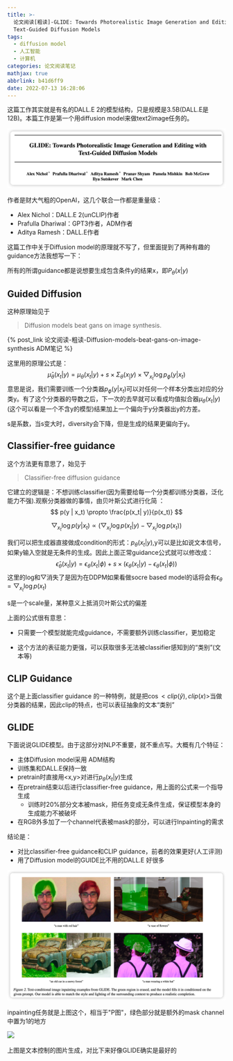 ```yaml
---
title: >-
  论文阅读[粗读]-GLIDE: Towards Photorealistic Image Generation and Editing with
  Text-Guided Diffusion Models
tags:
  - diffusion model
  - 人工智能
  - 计算机
categories: 论文阅读笔记
mathjax: true
abbrlink: b41d6ff9
date: 2022-07-13 16:28:06
---
```


这篇工作其实就是有名的DALL.E 2的模型结构，只是规模是3.5B(DALL.E是12B)。本篇工作是第一个用diffusion model来做text2image任务的。

<!-- more -->

<img src="../files/images/GLIDE/author.png">

作者是财大气粗的OpenAI，这几个联合一作都是重量级：

- Alex Nichol：DALL.E 2(unCLIP)作者
- Prafulla Dhariwal：GPT3作者，ADM作者
- Aditya Ramesh：DALL.E作者

这篇工作中关于Diffusion model的原理就不写了，但里面提到了两种有趣的guidance方法我想写一下：

所有的所谓guidance都是说想要生成包含条件y的结果x，即$P_\theta(x|y)$

## Guided Diffusion

这种原理始见于

> Diffusion models beat gans on image synthesis.

{% post_link 论文阅读-粗读-Diffusion-models-beat-gans-on-image-synthesis ADM笔记 %}

这里用的原理公式是：
$$
\hat{\mu}_\theta(x_t | y) = \mu_\theta(x_t | y) + s \times \Sigma_{\theta} (x_ | y) \times \bigtriangledown_{x_t}\log p_\phi(y|x_t)
$$
意思是说，我们需要训练一个分类器$p_\phi(y|x_t)$可以对任何一个样本分类出对应的分类y。有了这个分类器的导数之后，下一次的去早就可以看成均值拟合器$\mu_\theta(x_t | y)$(这个可以看是一个不含y的模型)结果加上一个偏向于y分类器出y的方差。

s是系数，当s变大时，diversity会下降，但是生成的结果更偏向于y。



## Classifier-free guidance

这个方法更有意思了，始见于

> Classifier-free diffusion guidance

它建立的逻辑是：不想训练classifier(因为需要给每一个分类都训练分类器，泛化能力不强).观察分类器做的事情，由贝叶斯公式进行化简 ：
$$
p(y | x_t) \propto \frac{p(x_t| y)}{p(x_t)}
$$

$$
\bigtriangledown_{x_t}\log p(y | x_t) \propto (\bigtriangledown_{x_t}\log p(x_t | y) -\bigtriangledown_{x_t}\log p(x_t))
$$

我们可以把生成器直接做成condition的形式：$p_\theta(x_t | y)$,y可以是比如说文本信号，如果y输入空就是无条件的生成。因此上面正常guidance公式就可以修改成：
$$
\hat{\epsilon}_\theta(x_t | y) = \epsilon_\theta(x_t | \phi) + s \times (\epsilon_\theta(x_t | y) - \epsilon_\theta(x_t | \phi))
$$
这里的log和$\bigtriangledown$消失了是因为在DDPM如果看做socre based model的话将会有$\epsilon_\theta = \bigtriangledown_{x_t} \log p(x_t)$

s是一个scale量，某种意义上抵消贝叶斯公式的偏差

上面的公式很有意思：

- 只需要一个模型就能完成guidance，不需要额外训练classifier，更加稳定

- 这个方法的表征能力更强，可以获取很多无法被classifier感知到的“类别”(文本等)

  

## CLIP Guidance

这个是上面classifier guidance 的一种特例，就是把$\cos <clip(\hat{y}),clip(x)>$当做分类器的结果，因此clip的特点，也可以表征抽象的文本“类别”



## GLIDE

下面说说GLIDE模型。由于这部分对NLP不重要，就不重点写。大概有几个特征：

- 主体Diffusion model采用 ADM结构
- 训练集和DALL.E保持一致
- pretrain时直接用<x,y>对进行$p_\theta(x_t | y)$生成
- 在pretrain结束以后进行classifier-free guidance，用上面的公式来一个指导生成
  - 训练时20%部分文本被mask，把任务变成无条件生成，保证模型本身的生成能力不被破坏
- 在RGB外多加了一个channel代表被mask的部分，可以进行Inpainting的需求

结论是：

- 对比classifier-free guidance和CLIP guidance，前者的效果更好(人工评测)
- 用了Diffusion model的GUIDE比不用的DALL.E 好很多

<img src="../files/images/GLIDE/inpainting.png">

inpainting任务就是上图这个，相当于"P图"，绿色部分就是额外的mask channel中置为1的地方

<img src="../files/images/GLIDE/compare.png">

上图是文本控制的图片生成，对比下来好像GLIDE确实是最好的

